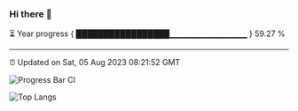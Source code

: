 ### Hi there 👋

⏳ Year progress { █████████████████▁▁▁▁▁▁▁▁▁▁▁▁▁ } 59.27 %

---

⏰ Updated on Sat, 05 Aug 2023 08:21:52 GMT

![Progress Bar CI](https://github.com/yinloonga/yinloonga/actions/workflows/main.yml/badge.svg)

![Top Langs](https://github-readme-stats-one-bice.vercel.app/api/top-langs/?username=yinloonga&layout=compact&theme=dark&role=OWNER,ORGANIZATION_MEMBER,COLLABORATOR)  
